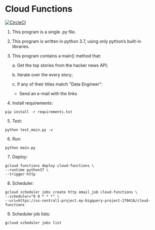# Cloud Functions

[![CircleCI](https://circleci.com/gh/edwardmartinsjr/cloud-functions/tree/master.svg?style=shield)](https://circleci.com/gh/edwardmartinsjr/cloud-functions/tree/master)

1. This program is a single .py file.

2. This program is written in python 3.7, using only python’s built-in libraries.

3. This program contains a main() method that:
	
    a. Get the top stories from the hacker news API;
	
    b. Iterate over the every story;

    c. If any of their titles match "Data Engineer":
	
    - Send an e-mail with the links

4. Install requirements:
```
pip install -r requirements.txt
```

5. Test:
```
python test_main.py -v
```

6. Run:
```
python main.py
```

7. Deploy:
```
gcloud functions deploy cloud-functions \
--runtime python37 \
--trigger-http
```

8. Scheduler:
```
gcloud scheduler jobs create http email_job cloud-functions \
--scheduler="0 0 * * *" \
--uri=https://us-central1-project.my-bigquery-project-270416/cloud-functions

```

9. Scheduler job lists:
```
gcloud scheduler jobs list

```

